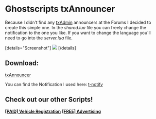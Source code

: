 # Ghostscripts txAnnouncer

Because I didn't find any [txAdmin](https://txadm.in) announcers at the Forums I decided to create this simple one. In the *shared.lua* file you can freely change the notification to the one you like. If you want to change the language you'll need to go into the *server.lua* file.

[details="Screenshot"]
![](https://i.imgur.com/1UmCafR.png)
[/details]

## Download:
[txAnnouncer](https://github.com/endstoff/gh_txAnnouncer)

You can find the Notification I used here: [t-notify](https://github.com/TasoOneAsia/t-notify)

## Check out our other Scripts!
**[[PAID] Vehicle Registration](https://forum.cfx.re/t/release-paid-vehicle-registration/3889915)**
**[[FREE] Advertising](https://forum.cfx.re/t/release-free-advertising-script/3876142)**
